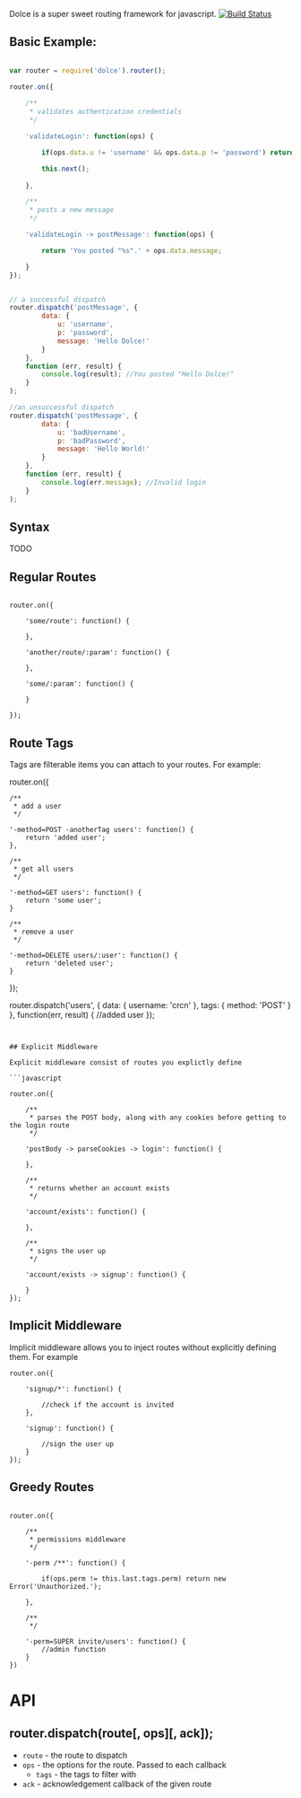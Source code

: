 
Dolce is a super sweet routing framework for javascript. [![Build Status](https://secure.travis-ci.org/crcn/dolce.png)](https://secure.travis-ci.org/crcn/dolce)


## Basic Example:

```javascript

var router = require('dolce').router();

router.on({
	
	/**
	 * validates authentication credentials
	 */

	'validateLogin': function(ops) {

		if(ops.data.u != 'username' && ops.data.p != 'password') return new Error('Invalid Login');

		this.next();
  
	},

	/**
	 * posts a new message
	 */

	'validateLogin -> postMessage': function(ops) {

		return 'You posted "%s".' + ops.data.message;

	}
});


// a successful dispatch
router.dispatch('postMessage', {
		data: {
			u: 'username',
			p: 'password',
			message: 'Hello Dolce!'
		}
	},
	function (err, result) {
		console.log(result); //You posted "Hello Dolce!"
	}
);

//an unsuccessful dispatch
router.dispatch('postMessage', { 
		data: {
			u: 'badUsername',
			p: 'badPassword',
			message: 'Hello World!'
		}
	},	
	function (err, result) {
		console.log(err.message); //Invalid login
	}
);


```

## Syntax

TODO


## Regular Routes

```

router.on({
	
	'some/route': function() {
		
	},

	'another/route/:param': function() {
		
	},

	'some/:param': function() {
		
	}

});

```

## Route Tags

Tags are filterable items you can attach to your routes. For example:


router.on({
	
	/**
	 * add a user
	 */

	'-method=POST -anotherTag users': function() {
		return 'added user';
	},

	/**
	 * get all users
	 */

	'-method=GET users': function() {
		return 'some user';
	}

	/**
	 * remove a user
	 */

	'-method=DELETE users/:user': function() {
		return 'deleted user';
	}

});

router.dispatch('users', { data: { username: 'crcn' }, tags: { method: 'POST' } }, function(err, result) {
	//added user
}); 
```


## Explicit Middleware

Explicit middleware consist of routes you explictly define

```javascript

router.on({
	
	/**
	 * parses the POST body, along with any cookies before getting to the login route
	 */

	'postBody -> parseCookies -> login': function() {
		
	},

	/**
	 * returns whether an account exists
	 */

	'account/exists': function() {
		
	},

	/**
	 * signs the user up
	 */

	'account/exists -> signup': function() {
		
	}
});

```

## Implicit Middleware

Implicit middleware allows you to inject routes without explicitly defining them. For example

```
router.on({
	
	'signup/*': function() {
		
		//check if the account is invited
	},

	'signup': function() {
		
		//sign the user up
	}
});
```

## Greedy Routes

```

router.on({
	
	/**
	 * permissions middleware
	 */

	'-perm /**': function() {
		
		if(ops.perm != this.last.tags.perm) return new Error('Unauthorized.');

	},

	/**
	 */

	'-perm=SUPER invite/users': function() {
		//admin function
	}
})
```

# API


## router.dispatch(route[, ops][, ack]);

- `route` - the route to dispatch
- `ops` - the options for the route. Passed to each callback
	- `tags` - the tags to filter with
- `ack` - acknowledgement callback of the given route 


